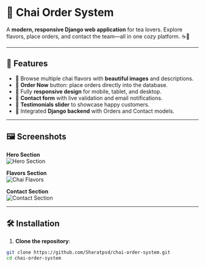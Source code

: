 # 🍵 Chai Order System



A **modern, responsive Django web application** for tea lovers. Explore flavors, place orders, and contact the team—all in one cozy platform. ☕💛

---

## 🚀 Features

- 🌟 Browse multiple chai flavors with **beautiful images** and descriptions.  
- 🛒 **Order Now** button: place orders directly into the database.  
- 📱 Fully **responsive design** for mobile, tablet, and desktop.  
- 📝 **Contact form** with live validation and email notifications.  
- 💬 **Testimonials slider** to showcase happy customers.  
- 🔗 Integrated **Django backend** with Orders and Contact models.  

---

## 🖼️ Screenshots

**Hero Section**  
![Hero Section](https://drive.google.com/uc?export=view&id=1Q78rcnkQsxs9d4c2O1W_ko0Rtg2eOhk6)

**Flavors Section**  
![Chai Flavors](https://drive.google.com/uc?export=view&id=1TMqAruWGIaTsfacGX6HMDhXKlpjte1MV)

**Contact Section**  
![Contact Section](https://drive.google.com/uc?export=view&id=1u2loSJZ4l90mXFSKVcSKry2_Z0qifoX9)

---

## 🛠️ Installation

1. **Clone the repository**:

```bash
git clone https://github.com/Sharatpsd/chai-order-system.git
cd chai-order-system
